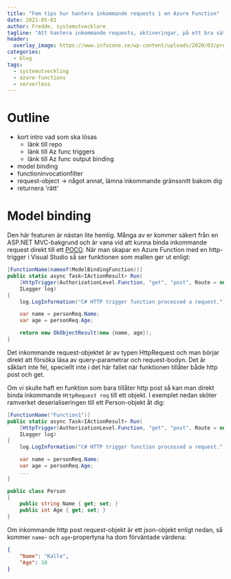 ```yaml
---
title: "Fem tips hur hantera inkommande requests i en Azure Function"
date: 2021-05-01
author: Fredde, systemutvecklare
tagline: "Att hantera inkommande requests, aktiveringar, på ett bra sätt kan spara mycket tid i samband med felsökning och strävan efter en robust aktivering. Här kommer fem tips på hur man kan hantera det som är en Azure Functions 'ansikte utåt'."
header:
  overlay_image: https://www.infozone.se/wp-content/uploads/2020/03/programmering-i-team.jpg
categories:
  - blog
tags:
  - systemutveckling
  - azure-functions
  - serverless
---
```

# Outline
- kort intro vad som ska lösas
  - länk till repo
  - länk till Az func triggers
  - länk till Az func output binding
- model binding
- functioninvocationfilter
- request-object -> något annat, lämna inkommande gränssnitt bakom dig
- returnera 'rätt'


# Model binding
Den här featuren är nästan lite hemlig. Många av er kommer säkert från en ASP.NET MVC-bakgrund och är vana vid att kunna binda inkommande request direkt till ett [POCO](https://en.wikipedia.org/wiki/Plain_old_CLR_object).
När man skapar en Azure Function med en http-trigger i Visual Studio så ser funktionen som mallen ger ut enligt:

```csharp
[FunctionName(nameof(ModelBindingFunction))]
public static async Task<IActionResult> Run(
    [HttpTrigger(AuthorizationLevel.Function, "get", "post", Route = null)] Person personReq,
    ILogger log)
{
    log.LogInformation("C# HTTP trigger function processed a request.");

    var name = personReq.Name;
    var age = personReq.Age;

    return new OkObjectResult(new {name, age});
}
```

Det inkommande request-objektet är av typen HttpRequest och man börjar direkt att försöka läsa av query-parametrar och request-bodyn. Det är såklart inte fel, speciellt inte i det här fallet när funktionen tillåter både http post och get.

Om vi skulle haft en funktion som bara tillåter http post så kan man direkt binda inkommande `HttpRequest req` till ett objekt. I exemplet nedan sköter ramverket deserialiseringen till ett Person-objekt åt dig:

```csharp
[FunctionName("Function1")]
public static async Task<IActionResult> Run(
    [HttpTrigger(AuthorizationLevel.Function, "get", "post", Route = null)] Person personReq,
    ILogger log)
{
    log.LogInformation("C# HTTP trigger function processed a request.");

    var name = personReq.Name;
    var age = personReq.Age;
    ...
}
```
```csharp
public class Person
{
    public string Name { get; set; }
    public int Age { get; set; }
}
```

Om inkommande http post request-objekt är ett json-objekt enligt nedan, så kommer `name`- och `age`-propertyna ha dom förväntade värdena:
```json
{
    "Name": "Kalle",
    "Age": 10
}
```

